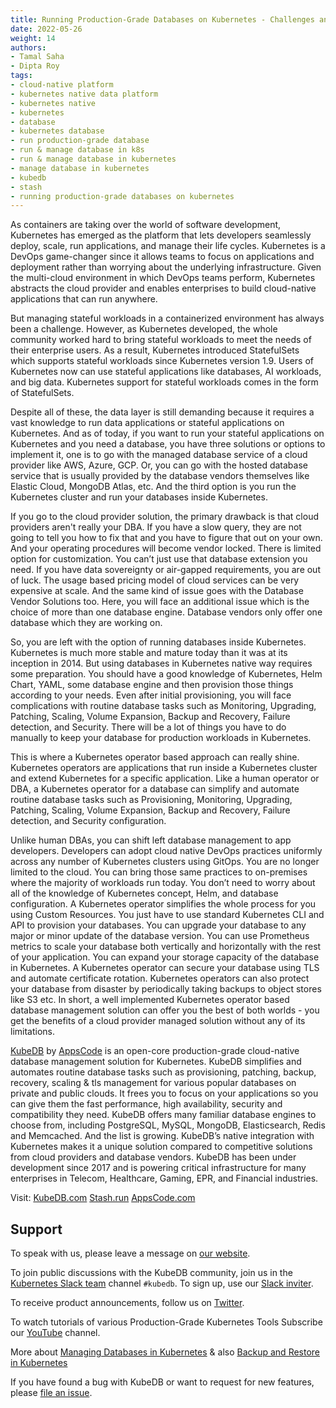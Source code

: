 ```yaml
---
title: Running Production-Grade Databases on Kubernetes - Challenges and Solutions
date: 2022-05-26
weight: 14
authors:
- Tamal Saha
- Dipta Roy
tags:
- cloud-native platform
- kubernetes native data platform
- kubernetes native
- kubernetes
- database
- kubernetes database
- run production-grade database
- run & manage database in k8s
- run & manage database in kubernetes
- manage database in kubernetes
- kubedb
- stash
- running production-grade databases on kubernetes
---
```


As containers are taking over the world of software development, Kubernetes has emerged as the platform that lets developers seamlessly deploy, scale, run applications, and manage their life cycles. Kubernetes is a DevOps game-changer since it allows teams to focus on applications and deployment rather than worrying about the underlying infrastructure. Given the multi-cloud environment in which DevOps teams perform, Kubernetes abstracts the cloud provider and enables enterprises to build cloud-native applications that can run anywhere.

But managing stateful workloads in a containerized environment has always been a challenge. However, as Kubernetes developed, the whole community worked hard to bring stateful workloads to meet the needs of their enterprise users. As a result, Kubernetes introduced StatefulSets which supports stateful workloads since Kubernetes version 1.9. Users of Kubernetes now can use stateful applications like databases, AI workloads, and big data. Kubernetes support for stateful workloads comes in the form of StatefulSets. 

Despite all of these, the data layer is still demanding because it requires a vast knowledge to run data applications or stateful applications on Kubernetes. And as of today, if you want to run your stateful applications on Kubernetes and you need a database, you have three solutions or options to implement it, one is to go with the managed database service of a cloud provider like AWS, Azure, GCP. Or, you can go with the hosted database service that is usually provided by the database vendors themselves like Elastic Cloud, MongoDB Atlas, etc. And the third option is you run the Kubernetes cluster and run your databases inside Kubernetes. 

If you go to the cloud provider solution, the primary drawback is that cloud providers aren't really your DBA. If you have a slow query, they are not going to tell you how to fix that and you have to figure that out on your own. And your operating procedures will become vendor locked. There is limited option for customization. You can’t just use that database extension you need. If you have data sovereignty or air-gapped requirements, you are out of luck. The usage based pricing model of cloud services can be very expensive at scale. And the same kind of issue goes with the Database Vendor Solutions too. Here, you will face an additional issue which is the choice of more than one database engine. Database vendors only offer one database which they are working on.

So, you are left with the option of running databases inside Kubernetes. Kubernetes is much more stable and mature today than it was at its inception in 2014. But using databases in Kubernetes native way requires some preparation. You should have a good knowledge of Kubernetes, Helm Chart, YAML,  some database engine and then provision those things according to your needs. Even after initial provisioning, you will face complications with routine database tasks such as Monitoring, Upgrading, Patching, Scaling, Volume Expansion, Backup and Recovery, Failure detection, and Security. There will be a lot of things you have to do manually to keep your database for production workloads in Kubernetes.

This is where a Kubernetes operator based approach can really shine. Kubernetes operators are applications that run inside a Kubernetes cluster and extend Kubernetes for a specific application. Like a human operator or DBA, a Kubernetes operator for a database can simplify and automate routine database tasks such as Provisioning, Monitoring, Upgrading, Patching, Scaling, Volume Expansion, Backup and Recovery, Failure detection, and Security configuration.

Unlike human DBAs, you can shift left database management to app developers. Developers can adopt cloud native DevOps practices uniformly across any number of Kubernetes clusters using GitOps. You are no longer limited to the cloud. You can bring those same practices to on-premises where the majority of workloads run today. You don’t need to worry about all of the knowledge of Kubernetes concept, Helm, and database configuration. A Kubernetes operator simplifies the whole process for you using Custom Resources. You just have to use standard Kubernetes CLI and API to provision your databases. You can upgrade your database to any major or minor update of the database version. You can use Prometheus metrics to scale your database both vertically and horizontally with the rest of your application. You can expand your storage capacity of the database in Kubernetes. A Kubernetes operator can secure your database using TLS and automate certificate rotation. Kubernetes operators can also protect your database from disaster by periodically taking backups to object stores like S3 etc. In short, a well implemented Kubernetes operator based database management solution can offer you the best of both worlds - you get the benefits of a cloud provider managed solution without any of its limitations.

[KubeDB](https://kubedb.com/) by [AppsCode](https://appscode.com/) is an open-core production-grade cloud-native database management solution for Kubernetes. KubeDB simplifies and automates routine database tasks such as provisioning, patching, backup, recovery, scaling & tls management for various popular databases on private and public clouds. It frees you to focus on your applications so you can give them the fast performance, high availability, security and compatibility they need. KubeDB offers many familiar database engines to choose from, including PostgreSQL, MySQL, MongoDB, Elasticsearch, Redis and Memcached. And the list is growing. KubeDB’s native integration with Kubernetes makes it a unique solution compared to competitive solutions from cloud providers and database vendors. KubeDB has been under development since 2017 and is powering critical infrastructure for many enterprises in Telecom, Healthcare, Gaming, EPR, and Financial industries.


Visit: 
[KubeDB.com](https://kubedb.com/)
[Stash.run](https://stash.run/)
[AppsCode.com](https://appscode.com/)


## Support

To speak with us, please leave a message on [our website](https://appscode.com/contact/).

To join public discussions with the KubeDB community, join us in the [Kubernetes Slack team](https://kubernetes.slack.com/messages/C8149MREV/) channel `#kubedb`. To sign up, use our [Slack inviter](http://slack.kubernetes.io/).

To receive product announcements, follow us on [Twitter](https://twitter.com/KubeDB).

To watch tutorials of various Production-Grade Kubernetes Tools Subscribe our [YouTube](https://www.youtube.com/c/AppsCodeInc/) channel.

More about [Managing Databases in Kubernetes](https://kubedb.com/) & also [Backup and Restore in Kubernetes](https://stash.run/)

If you have found a bug with KubeDB or want to request for new features, please [file an issue](https://github.com/kubedb/project/issues/new).
